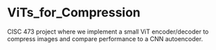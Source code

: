# ViTs_for_Compression
CISC 473 project where we implement a small ViT encoder/decoder to compress images and compare performance to a CNN autoencoder.
